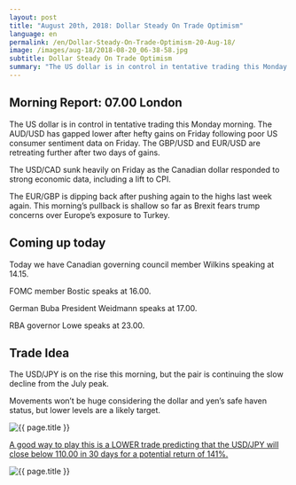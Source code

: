 ```yaml
---
layout: post
title: "August 20th, 2018: Dollar Steady On Trade Optimism"
language: en
permalink: /en/Dollar-Steady-On-Trade-Optimism-20-Aug-18/
image: /images/aug-18/2018-08-20_06-38-58.jpg
subtitle: Dollar Steady On Trade Optimism
summary: "The US dollar is in control in tentative trading this Monday morning. The AUD/USD has gapped lower after hefty gains on Friday following poor US consumer sentiment data on Friday"
---
```

## Morning Report: 07.00 London

The US dollar is in control in tentative trading this Monday morning. The AUD/USD has gapped lower after hefty gains on Friday following poor US consumer sentiment data on Friday. The GBP/USD and EUR/USD are retreating further after two days of gains. 

The USD/CAD sunk heavily on Friday as the Canadian dollar responded to strong economic data, including a lift to CPI. 

The EUR/GBP is dipping back after pushing again to the highs last week again. This morning’s pullback is shallow so far as Brexit fears trump concerns over Europe’s exposure to Turkey. 

## Coming up today

Today we have Canadian governing council member Wilkins speaking at 14.15. 

FOMC member Bostic speaks at 16.00. 

German Buba President Weidmann speaks at 17.00. 

RBA governor Lowe speaks at 23.00. 

## Trade Idea

The USD/JPY is on the rise this morning, but the pair is continuing the slow decline from the July peak. 

Movements won’t be huge considering the dollar and yen’s safe haven status, but lower levels are a likely target.

<img class="post-image" src="{{ site.url }}/images/aug-18/2018-08-20_06-38-58.jpg" alt="{{ page.title }}" title="{{ page.title }}">

<a href="%LINK%%?currency=GBP&market=forex&underlying=frxUSDJPY&formname=higherlower&duration_amount=30&duration_units=d&amount=10&amount_type=stake&expiry_type=duration&barrier=110" target="_blank" rel="noopener noreferrer nofollow">A good way to play this is a LOWER trade predicting that the USD/JPY will close below 110.00 in 30 days for a potential return of 141%.</a>

<img class="post-image" src="{{ site.url }}/images/aug-18/2018-08-20_06-41-21.jpg" alt="{{ page.title }}" title="{{ page.title }}">
